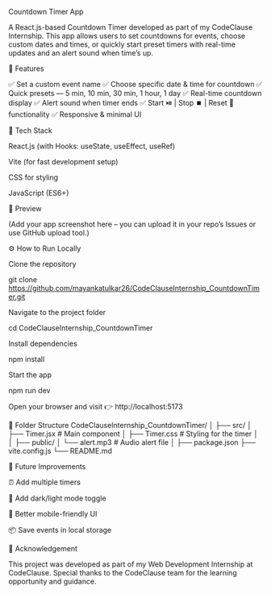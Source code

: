 Countdown Timer App

A React.js-based Countdown Timer developed as part of my CodeClause Internship.
This app allows users to set countdowns for events, choose custom dates and times, or quickly start preset timers with real-time updates and an alert sound when time’s up.

🚀 Features

✅ Set a custom event name
✅ Choose specific date & time for countdown
✅ Quick presets — 5 min, 10 min, 30 min, 1 hour, 1 day
✅ Real-time countdown display
✅ Alert sound when timer ends
✅ Start ⏯️ | Stop ⏹️ | Reset 🔄 functionality
✅ Responsive & minimal UI

🧠 Tech Stack

React.js (with Hooks: useState, useEffect, useRef)

Vite (for fast development setup)

CSS for styling

JavaScript (ES6+)

📸 Preview


(Add your app screenshot here – you can upload it in your repo’s Issues or use GitHub upload tool.)

⚙️ How to Run Locally

Clone the repository

git clone https://github.com/mayankatulkar26/CodeClauseInternship_CountdownTimer.git


Navigate to the project folder

cd CodeClauseInternship_CountdownTimer


Install dependencies

npm install


Start the app

npm run dev


Open your browser and visit
👉 http://localhost:5173

🧩 Folder Structure
CodeClauseInternship_CountdownTimer/
│
├── src/
│   ├── Timer.jsx          # Main component
│   ├── Timer.css          # Styling for the timer
│   
│
├── public/
│   └── alert.mp3          # Audio alert file
│
├── package.json
├── vite.config.js
└── README.md

🔔 Future Improvements

⏰ Add multiple timers

🌙 Add dark/light mode toggle

📱 Better mobile-friendly UI

📦 Save events in local storage

🙌 Acknowledgement

This project was developed as part of my Web Development Internship at CodeClause.
Special thanks to the CodeClause team for the learning opportunity and guidance.
